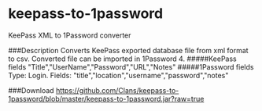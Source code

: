 keepass-to-1password
====================

KeePass XML to 1Password converter

###Description
Converts KeePass exported database file from xml format to csv. Converted file can be imported in 1Password 4.
#####KeePass fields
"Title","UserName","Password","URL","Notes"
#####1Password fields
Type: Login. Fields: "title","location","username","password","notes"

###Download
https://github.com/Clans/keepass-to-1password/blob/master/keepass-to-1password.jar?raw=true
